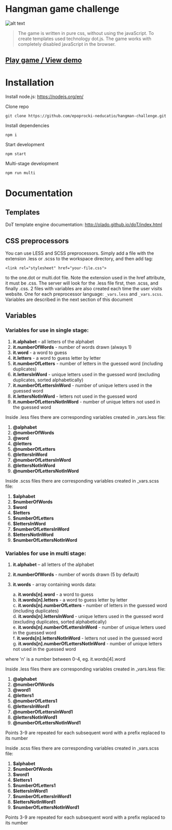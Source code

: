 # Hangman game challenge

![alt text](http://poprotsky.eu/github/hangman/preview.jpg)

> The game is written in pure css, without using the javaScript. To create templates used technology dot.js. The game works with completely disabled javaScript in the browser.

## [Play game / View demo](https://lab.n-educatio.pl/eugene/)


# Installation

Install node.js: https://nodejs.org/en/

Clone repo

    git clone https://github.com/epoprocki-neducatio/hangman-challenge.git

Install dependencies
  
    npm i
    
Start development

    npm start
    
Multi-stage development

    npm run multi

# Documentation    

## Templates

DoT template engine documentation: http://olado.github.io/doT/index.html

## CSS preprocessors

You can use LESS and SCSS preprocessors. Simply add a file with the extension .less or .scss to the 
workspace directory, and then add tag:
```
<link rel="stylesheet" href="your-file.css"> 
```
to the one.dot or multi.dot file. Note the extension used in the href attribute, it must be .css. 
The server will look for the .less file first, then .scss, and finally .css.
2 files with variables are also created each time the user visits website. 
One for each preprocessor language: `_vars.less` and `_vars.scss`.     
Variables are described in the next section of this document

## Variables

### Variables for use in single stage:

1. **it.alphabet** – all letters of the alphabet
2. **it.numberOfWords** - number of words drawn (always 1)
3. **it.word** - a word to guess
4. **it.letters** - a word to guess letter by letter
5. **it.numberOfLetters** - number of letters in the guessed word (including duplicates)
6. **it.lettersInWord** - unique letters used in the guessed word (excluding duplicates, sorted alphabetically)
7. **it.numberOfLettersInWord** - number of unique letters used in the guessed word 
8. **it.lettersNotInWord** - letters not used in the guessed word 
9. **it.numberOfLettersNotInWord** - number of unique letters not used in the guessed word

Inside .less files there are corresponding variables created in _vars.less file:

1. **@alphabet**
2. **@numberOfWords**
3. **@word**
4. **@letters**
5. **@numberOfLetters**
6. **@lettersInWord**
7. **@numberOfLettersInWord** 
8. **@lettersNotInWord** 
9. **@numberOfLettersNotInWord**

Inside .scss files there are corresponding variables created in _vars.scss file:

1. **$alphabet**
2. **$numberOfWords**
3. **$word**
4. **$letters**
5. **$numberOfLetters**
6. **$lettersInWord**
7. **$numberOfLettersInWord** 
8. **$lettersNotInWord** 
9. **$numberOfLettersNotInWord**


### Variables for use in multi stage:

1. **it.alphabet** – all letters of the alphabet
2. **it.numberOfWords** - number of words drawn (5 by default)
3. **it.words** - array containing words data:

    a. **it.words[n].word** - a word to guess  
    b. **it.words[n].letters** - a word to guess letter by letter  
    c. **it.words[n].numberOfLetters** - number of letters in the guessed word (including duplicates)  
    d. **it.words[n].lettersInWord** - unique letters used in the guessed word (excluding duplicates, sorted alphabetically)  
    e. **it.words[n].numberOfLettersInWord** - number of unique letters used in the guessed word   
    f. **it.words[n].lettersNotInWord** - letters not used in the guessed word   
    g. **it.words[n].numberOfLettersNotInWord** - number of unique letters not used in the guessed word  

where 'n' is a number between 0-4, eg. it.words[4].word

Inside .less files there are corresponding variables created in _vars.less file:

1. **@alphabet**
2. **@numberOfWords**
3. **@word1**
4. **@letters1**
5. **@numberOfLetters1**
6. **@lettersInWord1**
7. **@numberOfLettersInWord1** 
8. **@lettersNotInWord1** 
9. **@numberOfLettersNotInWord1**

Points 3-9 are repeated for each subsequent word with a prefix replaced to its number

Inside .scss files there are corresponding variables created in _vars.scss file:

1. **$alphabet**
2. **$numberOfWords**
3. **$word1**
4. **$letters1**
5. **$numberOfLetters1**
6. **$lettersInWord1**
7. **$numberOfLettersInWord1** 
8. **$lettersNotInWord1** 
9. **$numberOfLettersNotInWord1**

Points 3-9 are repeated for each subsequent word with a prefix replaced to its number

